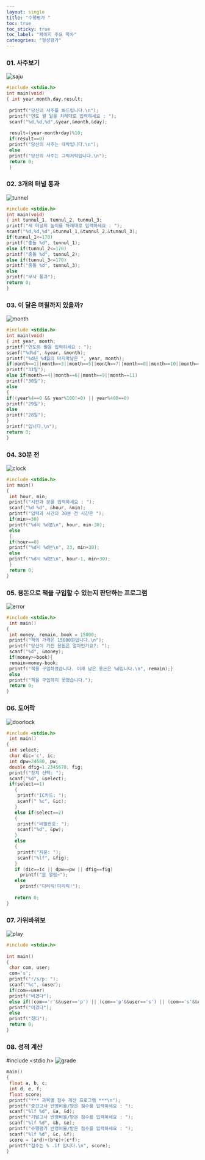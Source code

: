 ```yaml
---
layout: single
title: "수행평가 "
toc: true
toc_sticky: true
toc_label: "페이지 주요 목차"
cateogries: "형성평가"
---
```


### 01. 사주보기
![saju](/assets/images/saju.jpg)
~~~c
#include <stdio.h> 
int main(void) 
{ int year,month,day,result; 
  
 printf("당신의 사주를 봐드립니다.\n"); 
 printf("연도 월 일을 차례대로 입력하세요 : "); 
 scanf("%d,%d,%d",&year,&month,&day); 
  
 result=(year-month+day)%10; 
 if(result==0) 
 printf("당신의 사주는 대박입니다.\n");
 else 
 printf("당신의 사주는 그럭저럭입니다.\n"); 
 return 0; 
 }
 ~~~ 
 
 
### 02. 3개의 터널 통과
![tunnel](/assets/images/tunnel.jpg)
~~~c
#include <stdio.h>
int main(void)
{ int tunnul_1, tunnul_2, tunnul_3;
printf("세 터널의 높이를 차례대로 입력하세요 : ");
scanf("%d,%d,%d",&tunnul_1,&tunnul_2,&tunnul_3);
if(tunnul_1<=170)
printf("충돌 %d", tunnul_1);
else if(tunnul_2<=170)
printf("충돌 %d", tunnul_2);
else if(tunnul_3<=170)
printf("충돌 %d", tunnul_3);
else
printf("무사 통과");
return 0;
}
~~~

### 03. 이 달은 며칠까지 있을까?
![month](/assets/images/month.jpg)
~~~c
#include <stdio.h>
int main(void)
{ int year, month;
printf("연도와 월을 입력하세요 : ");
scanf("%d%d", &year, &month);
printf("%d년 %d월의 마지막날은 ", year, month);
if(month==1||month==3||month==5||month==7||month==8||month==10||month==12)
printf("31일");
else if(month==4||month==6||month==9||month==11)
printf("30일");
else
{
if((year%4==0 && year%100!=0) || year%400==0)
printf("29일");
else
printf("28일");
}
printf("입니다.\n");
return 0;
}
~~~

### 04. 30분 전 
![clock](/assets/images/clock.PNG)
~~~c
#include <stdio.h>
int main()
{
 int hour, min;
 printf("시간과 분을 입력하세요 : ");
 scanf("%d %d", &hour, &min);
 printf("입력과 시간의 30분 전 시간은 ");
 if(min>=30)
 printf("%d시 %d분\n", hour, min-30);
 else
 {
 if(hour==0)
 printf("%d시 %d분\n", 23, min+30);
 else
 printf("%d시 %d분\n", hour-1, min+30);
 }
 return 0;
}
~~~

### 05. 용돈으로 책을 구입할 수 있는지 판단하는 프로그램
![error](/assets/images/error.PNG)
~~~c
#include <stdio.h>
 int main()
{
 int money, remain, book = 15000;
 printf("책의 가격은 15000원입니다.\n");
 printf("당신이 가진 용돈은 얼마인가요?: ");
 scanf("%d", &money);
 if(money>=book){
 remain=money-book;
 printf("책을 구입하였습니다. 이제 남은 용돈은 %d입니다.\n", remain);}
 else
 printf("책을 구입하지 못했습니다.");
 return 0;
}
~~~

### 06. 도어락
![doorlock](/assets/images/doorlock.PNG)
~~~c
#include <stdio.h>
 int main()
{
 int select;
 char dic='c', ic;
 int dpw=24680, pw;
 double dfig=1.2345678, fig;
 printf("장치 선택: ");
 scanf("%d", &select);
 if(select==1)
   {
    printf("IC카드: ");
    scanf(" %c", &ic);
   }
   else if(select==2)
   {
    printf("비밀번호: ");
    scanf("%d", &pw);
   }
   else
   {
    printf("지문: ");
    scanf("%lf", &fig);
   }
   if (dic==ic || dpw==pw || dfig==fig)
     printf("문 열림~");
   else
     printf("디리릭!디리릭!");
  
   return 0;
}
~~~

### 07. 가위바위보
![play](/assets/images/play.PNG)
~~~c
#include <stdio.h>
 
int main()
{
 char com, user;
 com='s';
 printf("r/s/p: ");
 scanf("%c", &user);
 if(com==user)
 printf("비겼다");
 else if((com=='r'&&user=='p') || (com=='p'&&user=='s') || (com=='s'&&user=='r'))
 printf("이겼다");
 else
 printf("졌다");
 return 0;
}
~~~

### 08. 성적 계산
#include <stdio.h>
![grade](/assets/images/grade.PNG)


~~~c
main()
{
 float a, b, c;
 int d, e, f;
 float score;
 printf("*** 과목별 점수 계산 프로그램 ***\n");
 printf("중간고사 반영비율/받은 점수를 입력하세요 : ");
 scanf("%lf %d", &a, &d);
 printf("기말고사 반영비율/받은 점수를 입력하세요 : ");
 scanf("%lf %d", &b, &e);
 printf("수행평가 반영비율/받은 점수를 입력하세요 : ");
 scanf("%lf %d", &c, &f);
 score = (a*d)+(b*e)+(c*f);
 printf("점수는 % .1f 입니다.\n", score);
}
~~~
